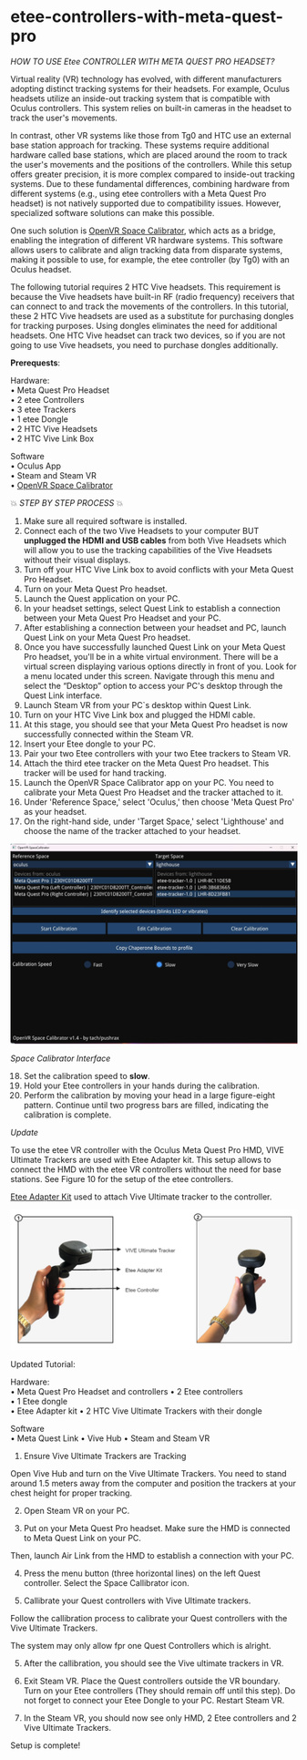 # etee-controllers-with-meta-quest-pro

_HOW TO USE Etee CONTROLLER WITH META QUEST PRO HEADSET?_

Virtual reality (VR) technology has evolved, with different manufacturers adopting distinct tracking systems for their headsets. For example, Oculus headsets utilize an inside-out tracking system that is compatible with Oculus controllers. This system relies on built-in cameras in the headset to track the user's movements.   
  
In contrast, other VR systems like those from Tg0 and HTC use an external base station approach for tracking. These systems require additional hardware called base stations, which are placed around the room to track the user's movements and the positions of the controllers. While this setup offers greater precision, it is more complex compared to inside-out tracking systems.
Due to these fundamental differences, combining hardware from different systems (e.g., using etee controllers with a Meta Quest Pro headset) is not natively supported due to compatibility issues. However, specialized software solutions can make this possible.  
  
One such solution is [OpenVR Space Calibrator](https://github.com/pushrax/OpenVR-SpaceCalibrator), which acts as a bridge, enabling the integration of different VR hardware systems. This software allows users to calibrate and align tracking data from disparate systems, making it possible to use, for example, the etee controller (by Tg0) with an Oculus headset.  
  
The following tutorial requires 2 HTC Vive headsets. This requirement is because the Vive headsets have built-in RF (radio frequency) receivers that can connect to and track the movements of the controllers. In this tutorial, these 2 HTC Vive headsets are used as a substitute for purchasing dongles for tracking purposes. Using dongles eliminates the need for additional headsets. One HTC Vive headset can track two devices, so if you are not going to use Vive headsets, you need to purchase dongles additionally.  

**Prerequests**:   
  
Hardware:  
•	Meta Quest Pro Headset  
•	2 etee Controllers  
•	3 etee Trackers  
•	1 etee Dongle  
•	2 HTC Vive Headsets  
•	2 HTC Vive Link Box  
  
Software  
•	Oculus App  
•	Steam and Steam VR  
•	 [OpenVR Space Calibrator](https://github.com/pushrax/OpenVR-SpaceCalibrator) 

💥 _STEP BY STEP PROCESS_  💥  
1.	Make sure all required software is installed.    
2.	Connect each of the two Vive Headsets to your computer BUT **unplugged the HDMI and USB cables** from both Vive Headsets which will allow you to use the tracking capabilities of the Vive Headsets without their visual displays.   
3.	Turn off your HTC Vive Link box to avoid conflicts with your Meta Quest Pro Headset.  
4.	Turn on your Meta Quest Pro headset.  
5.	Launch the Quest application on your PC.
6.	In your headset settings, select Quest Link to establish a connection between your Meta Quest Pro Headset and your PC.
7.	After establishing a connection between your headset and PC, launch Quest Link on your Meta Quest Pro headset.
8.	Once you have successfully launched Quest Link on your Meta Quest Pro headset, you'll be in a white virtual environment. There will be a virtual screen displaying various options directly in front of you. Look for a menu located under this screen. Navigate through this menu and select the “Desktop” option to access your PC's desktop through the Quest Link interface.
9.	Launch Steam VR from your PC`s desktop within Quest Link. 
10.	Turn on your HTC Vive Link box and plugged the HDMI cable.   
11.	At this stage, you should see that your Meta Quest Pro headset is now successfully connected within the Steam VR.
12.	Insert your Etee dongle to your PC.
13.	Pair your two Etee controllers with your two Etee trackers to Steam VR.    
14.	Attach the third etee tracker on the Meta Quest Pro headset. This tracker will be used for hand tracking.   
15.	Launch the OpenVR Space Calibrator app on your PC. You need to calibrate your Meta Quest Pro Headset and the tracker attached to it. 
16.	Under 'Reference Space,' select 'Oculus,' then choose 'Meta Quest Pro' as your headset.
17.	On the right-hand side, under 'Target Space,' select 'Lighthouse' and choose the name of the tracker attached to your headset.

    
<img src="./images/space_calibrator.jpg" alt="space_calibrator.jpg" width="600"/>        

_Space Calibrator Interface_


18.	Set the calibration speed to **slow**.                                  
29.	Hold your Etee controllers in your hands during the calibration.                    
20.	Perform the calibration by moving your head in a large figure-eight pattern. Continue until two progress bars are filled, indicating the calibration is complete.                   

_Update_

To use the etee VR controller with the Oculus Meta Quest Pro HMD, VIVE Ultimate Trackers are used with Etee Adapter kit. This setup allows to connect the HMD with the etee VR controllers without the need for base stations. See Figure 10 for the setup of the etee controllers.

[Etee Adapter Kit](https://eteexr.com/products/eteeadapter?srsltid=AfmBOoqisgJvjPTgSSRQPBgQWi9woZkj4V32-GLdwdxQ0e6CMyqWBsCx)  used to attach Vive Ultimate tracker to the controller.

<img src="./images/controller-figure-2.png" alt="controller-figure-2.png" width="600"/>    

Updated Tutorial: 

Hardware:  
•	Meta Quest Pro Headset and controllers
•	2 Etee controllers  
•	1 Etee dongle  
•	Etee Adapter kit
•	2 HTC Vive Ultimate Trackers with their dongle
  
Software  
•	Meta Quest Link
•	Vive Hub
•	Steam and Steam VR  

1. Ensure Vive Ultimate Trackers are Tracking

Open Vive Hub and turn on the Vive Ultimate Trackers. You need to stand around 1.5 meters away from the computer and position the trackers at your chest height for proper tracking. 

2. Open Steam VR on your PC. 

3. Put on your Meta Quest Pro headset. Make sure the HMD is connected to Meta Quest Link on your PC. 

Then, launch Air Link from the HMD to establish a connection with your PC. 

4. Press the menu button (three horizontal lines) on the left Quest controller. Select the Space Callibrator icon.

4. Callibrate your Quest controllers with Vive Ultimate trackers. 

Follow the callibration process to calibrate your Quest controllers with the Vive Ultimate Trackers.

The system may only allow fpr one Quest Controllers which is alright. 

5. After the callibration, you should see the Vive ultimate trackers in VR. 

6. Exit Steam VR. Place the Quest controllers outside the VR boundary. Turn on your Etee controllers (They should remain off until this step). Do not forget to connect your Etee Dongle to your PC. Restart Steam VR. 

7. In the Steam VR, you should now see only HMD, 2 Etee controllers and 2 Vive Ultimate Trackers. 

Setup is complete! 

